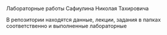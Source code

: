 Лабораторные работы Сафиулина Николая Тахировича

В репозитории находятся данные, лекции, задания в папках соответственно и выполненные лабораторные
